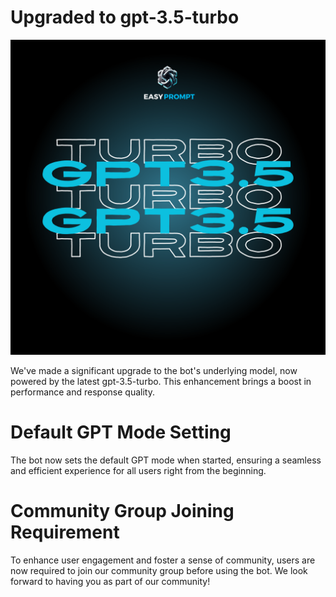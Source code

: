 # Upgraded to gpt-3.5-turbo
![image](<image/esp (2).png>)

We've made a significant upgrade to the bot's underlying model, now powered by the latest gpt-3.5-turbo. This enhancement brings a boost in performance and response quality.

# Default GPT Mode Setting
The bot now sets the default GPT mode when started, ensuring a seamless and efficient experience for all users right from the beginning.

# Community Group Joining Requirement
To enhance user engagement and foster a sense of community, users are now required to join our community group before using the bot. We look forward to having you as part of our community!